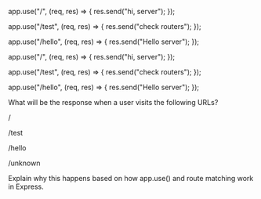 <!-- question  -->

<!-- code -->

<!-- code A -->
app.use("/", (req, res) => {
  res.send("hi, server");
});

app.use("/test", (req, res) => {
  res.send("check routers");
});

app.use("/hello", (req, res) => {
  res.send("Hello server");
});
 
<!-- code B -->

app.use("/", (req, res) => {
  res.send("hi, server");
});

app.use("/test", (req, res) => {
  res.send("check routers");
});

app.use("/hello", (req, res) => {
  res.send("Hello server");
});

What will be the response when a user visits the following URLs?

/

/test

/hello

/unknown

Explain why this happens based on how app.use() and route matching work in Express.